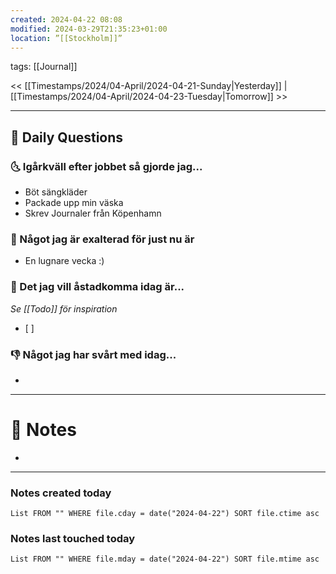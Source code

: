 ```yaml
---
created: 2024-04-22 08:08
modified: 2024-03-29T21:35:23+01:00
location: ”[[Stockholm]]”
---
```

tags: [[Journal]] 

<< [[Timestamps/2024/04-April/2024-04-21-Sunday|Yesterday]] | [[Timestamps/2024/04-April/2024-04-23-Tuesday|Tomorrow]] >>

---
## 📅 Daily Questions
### 🌜 Igårkväll efter jobbet så gjorde jag...
- Böt sängkläder
- Packade upp min väska
- Skrev Journaler från Köpenhamn

### 🙌 Något jag är exalterad för just nu är
- En lugnare vecka :) 

### 🚀 Det jag vill åstadkomma idag är...
_Se [[Todo]] för inspiration_
- [ ] 

### 👎 Något jag har svårt med idag...
- 

---
# 📝 Notes
- 
---
### Notes created today
```dataview
List FROM "" WHERE file.cday = date("2024-04-22") SORT file.ctime asc
```
### Notes last touched today
```dataview
List FROM "" WHERE file.mday = date("2024-04-22") SORT file.mtime asc
```